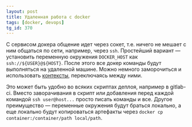 ```yaml
---
layout: post
title: Удаленная работа с docker
tags: [docker, devops]
tg_id: 370
---
```

С сервисом докера общение идет через сокет, т.е. ничего не мешает с ним общаться по сети, например, через `ssh`. Простейший вариант — установить переменную окружения `DOCKER_HOST` как `ssh://${USER}@${HOST}`. После этого все докер команды будут выполняться на удаленной машине. 
Можно немного заморочиться и использовать [контексты](https://docs.docker.com/engine/context/working-with-contexts/), переключаясь между ними.

Это может быть удобно во всяких скриптах деплоя, например в gitlab-ci. Вместо заворачивания в скрипт или добавления перед каждой командой `ssh user@host...` просто писать команды и все. Другое преимущество — переменные окружения будут браться локально, а еще локально будут копироваться артефакты через
`docker cp container:/container/path local/path`.


